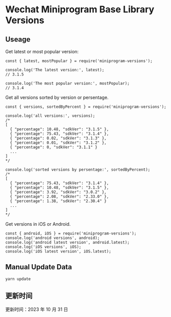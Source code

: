 
# Wechat Miniprogram Base Library Versions

## Useage

Get latest or most popular version:

```;
const { latest, mostPopular } = require('miniprogram-versions');

console.log('The latest version:', latest);
// 3.1.5

console.log('The most popular version:', mostPopular);
// 3.1.4

```

Get all versions sorted by version or persentage.

```
const { versions, sortedByPercent } = require('miniprogram-versions');

console.log('all versions:', versions);
/*
[
  { "percentage": 10.48, "sdkVer": "3.1.5" },
  { "percentage": 75.43, "sdkVer": "3.1.4" },
  { "percentage": 0.02, "sdkVer": "3.1.3" },
  { "percentage": 0.01, "sdkVer": "3.1.2" },
  { "percentage": 0, "sdkVer": "3.1.1" }
  ...
]
*/

console.log('sorted versions by persentage:', sortedByPercent);
/*
[
  { "percentage": 75.43, "sdkVer": "3.1.4" },
  { "percentage": 10.48, "sdkVer": "3.1.5" },
  { "percentage": 3.92, "sdkVer": "3.0.2" },
  { "percentage": 2.08, "sdkVer": "2.33.0" },
  { "percentage": 1.38, "sdkVer": "2.30.4" }
  ...
]
*/
```

Get versions in iOS or Android.

```
const { android, iOS } = require('miniprogram-versions');
console.log('android versions', android);
console.log('android latest version', android.latest);
console.log('iOS versions', iOS);
console.log('iOS latest version', iOS.latest);
```

## Manual Update Data

```
yarn update
```

## 更新时间

更新时间：2023 年 10 月 31 日
